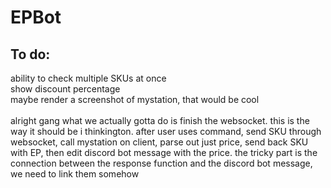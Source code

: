 # EPBot
## To do:
ability to check multiple SKUs at once\
show discount percentage\
maybe render a screenshot of mystation, that would be cool\
\
alright gang what we actually gotta do is finish the websocket. this is the way it should be i thinkington. after user uses command, send SKU through websocket, call mystation on client, parse out just price, send back SKU with EP, then edit discord bot message with the price. the tricky part is the connection between the response function and the discord bot message, we need to link them somehow